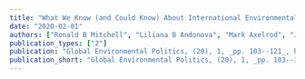 ```yaml
---
title: "What We Know (and Could Know) About International Environmental Agreements"
date: "2020-02-01"
authors: ["Ronald B Mitchell", "Liliana B Andonova", "Mark Axelrod", "Jorg Balsiger", "Thomas Bernauer", "Jessica F Green", "James Hollway", "Rakhyun E Kim", "Jean-Frederic Morin"]
publication_types: ["2"]
publication: "Global Environmental Politics, (20), 1, _pp. 103--121_, https://doi.org/10.1162/glep_a_00544"
publication_short: "Global Environmental Politics, (20), 1, _pp. 103--121_, https://doi.org/10.1162/glep_a_00544"
---
```

